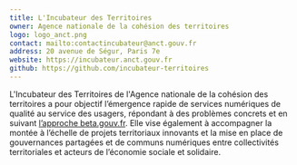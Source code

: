 ```yaml
---
title: L'Incubateur des Territoires
owner: Agence nationale de la cohésion des territoires
logo: logo_anct.png
contact: mailto:contactincubateur@anct.gouv.fr
address: 20 avenue de Ségur, Paris 7e
website: https://incubateur.anct.gouv.fr
github: https://github.com/incubateur-territoires
---
```


L'Incubateur des Territoires de l'Agence nationale de la cohésion des territoires a pour objectif l’émergence rapide de services numériques de qualité au service des usagers, répondant à des problèmes concrets et en suivant [l’approche beta.gouv.fr](https://beta.gouv.fr/approche/). Elle vise également à accompagner la montée à l’échelle de projets territoriaux innovants et la mise en place de gouvernances partagées et de communs numériques entre collectivités territoriales et acteurs de l’économie sociale et solidaire.

